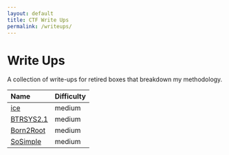```yaml
---
layout: default
title: CTF Write Ups
permalink: /writeups/
---
```


# Write Ups

A collection of write-ups for retired boxes that breakdown my methodology. 

| Name                                            | Difficulty |
|:------------------------------------------------|:-----------|
| [ice](/writeups/2021-5-25-ice.md)               | medium     |
| [BTRSYS2.1](/writeups/2021-10-11-btrsys2.1.md)  | medium     |
| [Born2Root](/writeups/2021-12-24-born2root.md)  | medium     |     
| [SoSimple](/writeups/2021-12-25-sosimple.md)    | medium     | 

